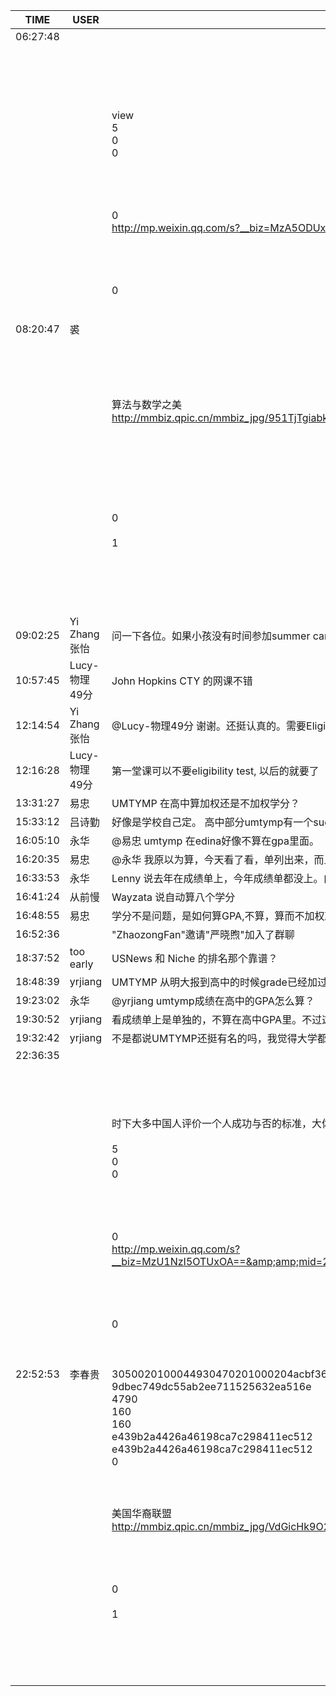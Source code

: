 TIME | USER | MESSAGE
--- | --- | ---
06:27:48 | | 
08:20:47 | 裘 | <?xml version="1.0"?><br/><msg><br/>	<appmsg appid="" sdkver="0"><br/>		<title>人类最强运载火箭诞生！马斯克吹的牛再次兑现！</title><br/>		<des /><br/>		<action>view</action><br/>		<type>5</type><br/>		<showtype>0</showtype><br/>		<soundtype>0</soundtype><br/>		<mediatagname /><br/>		<messageext /><br/>		<messageaction /><br/>		<content /><br/>		<contentattr>0</contentattr><br/>		<url>http://mp.weixin.qq.com/s?__biz=MzA5ODUxOTA5Mg==&amp;amp;mid=2652557786&amp;amp;idx=2&amp;amp;sn=2cdba40ddd36a0fc484a8b90b55aec0a&amp;amp;chksm=8b7e2081bc09a9972b35d1942672423136f3e9eaabe37ac77db9901f2e3855fb8d3baeecd646&amp;amp;scene=0#rd</url><br/>		<lowurl /><br/>		<dataurl /><br/>		<lowdataurl /><br/>		<appattach><br/>			<totallen>0</totallen><br/>			<attachid /><br/>			<emoticonmd5 /><br/>			<fileext /><br/>			<cdnthumbaeskey /><br/>			<aeskey /><br/>		</appattach><br/>		<extinfo /><br/>		<sourceusername></sourceusername><br/>		<sourcedisplayname>算法与数学之美</sourcedisplayname><br/>		<thumburl>http://mmbiz.qpic.cn/mmbiz_jpg/951TjTgiabkwMIzL3vcAtyiayaRzKhflsG4nicPicK58ibvK39icfbBw845chVhNEQgwJogJicFdOV4V3B34GWd6X4zXg/300?wxtype=jpeg&amp;amp;wxfrom=0</thumburl><br/>		<md5 /><br/>		<statextstr /><br/>		<webviewshared><br/>			<jsAppId /><br/>		</webviewshared><br/>	</appmsg><br/>	<fromusername></fromusername><br/>	<scene>0</scene><br/>	<appinfo><br/>		<version>1</version><br/>		<appname></appname><br/>	</appinfo><br/>	<commenturl></commenturl><br/></msg><br/><br/>
09:02:25 | Yi Zhang 张怡 | 问一下各位。如果小孩没有时间参加summer camp or regular classes. 但又不想让他在家里只是玩。online 自学什么课比较好？9月份上高中。当然会选他感兴趣的。🙏
10:57:45 | Lucy-物理49分 | John Hopkins CTY 的网课不错
12:14:54 | Yi Zhang 张怡 | @Lucy-物理49分 谢谢。还挺认真的。需要Eligibility test. 
12:16:28 | Lucy-物理49分 | 第一堂课可以不要eligibility test, 以后的就要了
13:31:27 | 易忠 | UMTYMP 在高中算加权还是不加权学分？
15:33:12 | 吕诗勤 | 好像是学校自己定。 高中部分umtymp有一个suggested high school grades 加一分。
16:05:10 | 永华 | @易忠 umtymp 在edina好像不算在gpa里面。
16:20:35 | 易忠 | @永华 我原以为算，今天看了看，单列出来，而且没加权。
16:33:53 | 永华 | Lenny 说去年在成绩单上，今年成绩单都没上。白学了[微笑]
16:41:24 | 从前慢 | Wayzata 说自动算八个学分
16:48:55 | 易忠 | 学分不是问题，是如何算GPA,不算，算而不加权就亏了
16:52:36 | | "ZhaozongFan"邀请"严晓煦"加入了群聊
18:37:52 | too early | USNews 和 Niche 的排名那个靠谱？
18:48:39 | yrjiang | UMTYMP 从明大报到高中的时候grade已经加过了。每学期收到的成绩单上都有两个成绩，一个是报给高中的，一个是大学的
19:23:02 | 永华 | @yrjiang umtymp成绩在高中的GPA怎么算？
19:30:52 | yrjiang | 看成绩单上是单独的，不算在高中GPA里。不过这也合理，好像上两年社区大学再转到明大，社区大学的成绩也不算在明大GPA里
19:32:42 | yrjiang | 不是都说UMTYMP还挺有名的吗，我觉得大学都知道区别的吧
22:36:35 | | 
22:52:53 | 李春贵 | <?xml version="1.0"?><br/><msg><br/>	<appmsg appid="" sdkver="0"><br/>		<title>【人生】活的有趣才是人性的最高境界</title><br/>		<des>时下大多中国人评价一个人成功与否的标准，大体不外乎是通过一些很刚性的指标，比如身份、地位，职业、收入，房子、车子，孩子的教育、本人的游历等等，似乎一旦拥有这些也就可以称之为成功了。</des><br/>		<action /><br/>		<type>5</type><br/>		<showtype>0</showtype><br/>		<soundtype>0</soundtype><br/>		<mediatagname /><br/>		<messageext /><br/>		<messageaction /><br/>		<content /><br/>		<contentattr>0</contentattr><br/>		<url>http://mp.weixin.qq.com/s?__biz=MzU1NzI5OTUxOA==&amp;amp;mid=2247484589&amp;amp;idx=2&amp;amp;sn=be4cce365df409fb04890c0ef52951d7&amp;amp;chksm=fc36a6fccb412fead322d78d7ba6de8695b7094ea23498cb41448b67e5f945a5c615f2a37c98&amp;amp;mpshare=1&amp;amp;scene=1&amp;amp;srcid=0208UegwP8rEn4nwkcPPnaTD#rd</url><br/>		<lowurl /><br/>		<dataurl /><br/>		<lowdataurl /><br/>		<appattach><br/>			<totallen>0</totallen><br/>			<attachid /><br/>			<emoticonmd5 /><br/>			<fileext /><br/>			<cdnthumburl>3050020100044930470201000204acbf366b020310d95f020430c1cdcb02045a7bd7a30422323530363439353038304063686174726f6f6d343735315f313531383036353537310204010c00030201000400</cdnthumburl><br/>			<cdnthumbmd5>9dbec749dc55ab2ee711525632ea516e</cdnthumbmd5><br/>			<cdnthumblength>4790</cdnthumblength><br/>			<cdnthumbwidth>160</cdnthumbwidth><br/>			<cdnthumbheight>160</cdnthumbheight><br/>			<cdnthumbaeskey>e439b2a4426a46198ca7c298411ec512</cdnthumbaeskey><br/>			<aeskey>e439b2a4426a46198ca7c298411ec512</aeskey><br/>			<encryver>0</encryver><br/>		</appattach><br/>		<extinfo /><br/>		<sourceusername></sourceusername><br/>		<sourcedisplayname>美国华裔联盟</sourcedisplayname><br/>		<thumburl>http://mmbiz.qpic.cn/mmbiz_jpg/VdGicHk9O2AfPZJIMiaQXscZ8cgWA8pDRY8VvKiawicWUZse8PNjp45dv27yr0GhUSMHPva6Rh7Mia7Dh98k9SiczicVw/300?wx_fmt=jpeg&amp;amp;wxfrom=1</thumburl><br/>		<md5 /><br/>		<statextstr /><br/>	</appmsg><br/>	<fromusername></fromusername><br/>	<scene>0</scene><br/>	<appinfo><br/>		<version>1</version><br/>		<appname></appname><br/>	</appinfo><br/>	<commenturl></commenturl><br/></msg><br/><br/>
